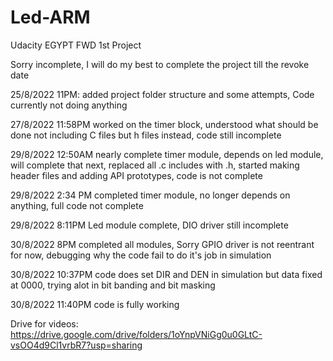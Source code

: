 # Led-ARM
Udacity EGYPT FWD 1st Project

Sorry incomplete,
I will do my best to complete the project till the revoke date

25/8/2022 11PM: added project folder structure and some attempts, Code currently not doing anything

27/8/2022 11:58PM worked on the timer block, 
understood what should be done not including C files but h files instead, code still incomplete

29/8/2022 12:50AM
nearly complete timer module, depends on led module, will complete that next,
replaced all .c includes with .h, started making header files and adding API prototypes,
code is not complete

29/8/2022 2:34 PM
completed timer module, no longer depends on anything, full code not complete

29/8/2022 8:11PM Led module complete, DIO driver still incomplete

30/8/2022 8PM completed all modules, Sorry GPIO driver is not reentrant for now,
debugging why the code fail to do it's job in simulation

30/8/2022 10:37PM  code does set DIR and DEN in simulation but data fixed at 0000, trying alot in bit banding and bit masking 

30/8/2022 11:40PM code is fully working 

Drive for videos: https://drive.google.com/drive/folders/1oYnpVNiGg0u0GLtC-vsOO4d9Cl1vrbR7?usp=sharing
